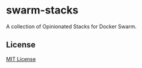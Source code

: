 # swarm-stacks

A collection of Opinionated Stacks for Docker Swarm.

## License

[MIT License](LICENSE.md)
